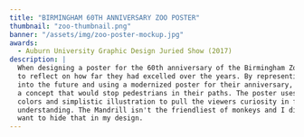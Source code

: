 ```yaml
---
title: "BIRMINGHAM 60TH ANNIVERSARY ZOO POSTER"
thumbnail: "zoo-thumbnail.png"
banner: "/assets/img/zoo-poster-mockup.jpg"
awards:
  - Auburn University Graphic Design Juried Show (2017)
description: |
  When designing a poster for the 60th anniversary of the Birmingham Zoo, I wanted
  to reflect on how far they had excelled over the years. By representing stepping
  into the future and using a modernized poster for their anniversary, I created
  a concept that would stop pedestrians in their paths. The poster uses bright
  colors and simplistic illustration to pull the viewers curiosity in for a greater
  understanding. The Mandrill isn't the friendliest of monkeys and I didn't
  want to hide that in my design.
---
```

